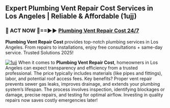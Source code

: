 ## Expert Plumbing Vent Repair Cost Services in Los Angeles | Reliable & Affordable (1ujj)  

<h3>🚿 ACT NOW 🌟==►► <a href="https://tinyurl.com/2ne6vx2x" rel="nofollow">Plumbing Vent Repair Cost 24/7</a></h3>

**Plumbing Vent Repair Cost** provides top-notch plumbing services in Los Angeles. From repairs to installations, enjoy free consultations + same-day service. Trusted Solutions 2025!

[![1ujj](https://i.imgur.com/4PFF4AK.jpeg)](https://tinyurl.com/2ne6vx2x)
When it comes to **Plumbing Vent Repair Cost**, homeowners in Los Angeles can expect transparency and efficiency from a trusted professional. The price typically includes materials (like pipes and fittings), labor, and potential roof access fees. Key benefits? Proper vent repair prevents sewer gas leaks, improves drainage, and extends your plumbing system’s lifespan. The process involves inspection, identifying blockages or damage, precise repairs, and testing for optimal airflow. Investing in quality repairs now saves costly emergencies later!